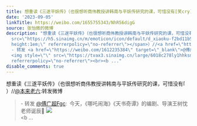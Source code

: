 ```yaml
---
title: 想重读《三遂平妖传》（也很想听商伟教授讲韩南与平妖传研究的课，可惜没有[笑cry]）//@本来老六:转发微博 - 转发 @傅广超Fgc:&ensp;今天，《哪吒闹海》《天书奇...
date: '2023-09-05'
linkTitle: https://weibo.com/1655755343/NhR56digG
source: 张怡微的微博
description: "想重读《三遂平妖传》（也很想听商伟教授讲韩南与平妖传研究的课，可惜没有<span class=\"url-icon\"><img alt=\"[笑cry]\"
  src=\"https://h5.sinaimg.cn/m/emoticon/icon/default/d_xiaoku-f2bd11b506.png\" style=\"width:1em;
  height:1em;\" referrerpolicy=\"no-referrer\"></span>）//<a href=\"https://weibo.com/n/%E6%9C%AC%E6%9D%A5%E8%80%81%E5%85%AD\">@本来老六</a>:转发微博<br><blockquote>
  - 转发 <a href=\"https://weibo.com/1612235384\" target=\"_blank\">@傅广超Fgc</a>: 今天，《哪吒闹海》《天书奇谭》的编剧、导演王树忱老师诞辰\U0001F64F
  <img style=\"\" src=\"https://tvax3.sinaimg.cn/large/6018c278ly1hhksma8czaj23342bc7wi.jpg\"
  referrerpolicy=\"no-referrer\"><br><b ..."
disable_comments: true
---
```

想重读《三遂平妖传》（也很想听商伟教授讲韩南与平妖传研究的课，可惜没有<span class="url-icon"><img alt="[笑cry]" src="https://h5.sinaimg.cn/m/emoticon/icon/default/d_xiaoku-f2bd11b506.png" style="width:1em; height:1em;" referrerpolicy="no-referrer"></span>）//<a href="https://weibo.com/n/%E6%9C%AC%E6%9D%A5%E8%80%81%E5%85%AD">@本来老六</a>:转发微博<br><blockquote> - 转发 <a href="https://weibo.com/1612235384" target="_blank">@傅广超Fgc</a>: 今天，《哪吒闹海》《天书奇谭》的编剧、导演王树忱老师诞辰🙏 <img style="" src="https://tvax3.sinaimg.cn/large/6018c278ly1hhksma8czaj23342bc7wi.jpg" referrerpolicy="no-referrer"><br><b ...